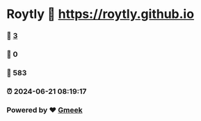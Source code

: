 # Roytly :link: https://roytly.github.io 
### :page_facing_up: [3](https://roytly.github.io/tag.html) 
### :speech_balloon: 0 
### :hibiscus: 583 
### :alarm_clock: 2024-06-21 08:19:17 
### Powered by :heart: [Gmeek](https://github.com/Meekdai/Gmeek)
